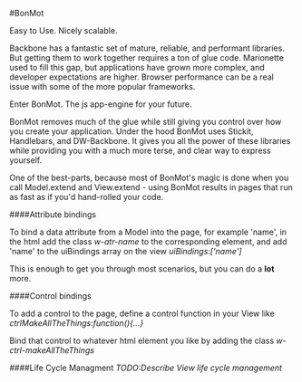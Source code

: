 #BonMot

Easy to Use. Nicely scalable.

Backbone has a fantastic set of mature, reliable, and performant libraries. But getting them to work 
together requires a ton of glue code. Marionette used to fill this gap, but applications have grown 
more complex, and developer expectations are higher. Browser performance can be a real issue with 
some of the more popular frameworks.

Enter BonMot. The js app-engine for your future.

BonMot removes much of the glue while still giving you control over how you create your application. 
Under the hood BonMot uses Stickit, Handlebars, and DW-Backbone. It gives you all the power of these
libraries while providing you with a much more terse, and clear way to express yourself.

One of the best-parts, because most of BonMot's magic is done when you call Model.extend and 
View.extend - using BonMot results in pages that run as fast as if you'd hand-rolled your code.
 
 
####Attribute bindings

To bind a data attribute from a Model into the page, for example 'name', in the html add the class *w-atr-name* 
to the corresponding element, and add 'name' to the uiBindings array on the view *uiBindings:['name']*
 
This is enough to get you through most scenarios, but you can do a **lot** more.

####Control bindings

To add a control to the page, define a control function in your View like *ctrlMakeAllTheThings:function(){...}*

Bind that control to whatever html element you like by adding the class *w-ctrl-makeAllTheThings*

####Life Cycle Managment
*TODO:Describe View life cycle management*

